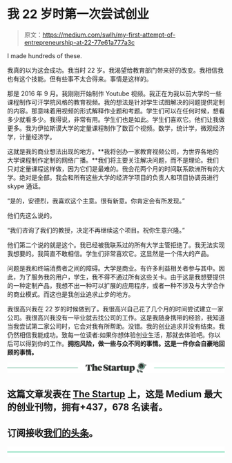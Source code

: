 # 我 22 岁时第一次尝试创业

> 原文：<https://medium.com/swlh/my-first-attempt-of-entrepreneurship-at-22-77e61a777a3c>

I made hundreds of these.

我真的以为这会成功。我当时 22 岁。我渴望给教育部门带来好的改变。我相信我也有这个技能。但有些事不太合得来。事情是这样的。

那是 2016 年 9 月。我刚刚开始制作 Youtube 视频。我正在为我以前大学的一些课程制作可汗学院风格的教育视频。我的想法是针对学生试图解决的问题提供定制的内容。那意味着用视频的形式解释作业题和考题。学生们可以在任何时候，想看多少就看多少。我得说，非常有用。学生们也是如此。学生们喜欢它。他们让我做更多。我为伊拉斯谟大学的定量课程制作了数百个视频。数学，统计学，微观经济学，计量经济学。

这就是我的商业想法出现的地方。**我将创办一家教育视频公司，为世界各地的大学课程制作定制的网络广播。**我们将主要关注解决问题，而不是理论。我们只对定量课程这样做，因为它们是最难的。我会花两个月的时间联系欧洲所有的大学。绝对是全部。我会和所有这些大学的经济学项目的负责人和项目协调员进行 skype 通话。

“是的，安德烈，我喜欢这个主意。很有新意。你肯定会有所发现。”

他们先这么说的。

“我们咨询了我们的教授，决定不再继续这个项目。祝你生意兴隆。”

他们第二个说的就是这个。我已经被我联系过的所有大学主管拒绝了。我无法实现我想要的。我简直不敢相信。学生们非常喜欢它。这显然是一个伟大的产品。

问题是我和终端消费者之间的障碍。大学是商业。有许多利益相关者参与其中。因此，为了服务我的用户，学生，我不得不通过所有这些关卡。由于这是我想要提供的一种定制产品，我想不出一种可以扩展的应用程序，或者一种不涉及与大学合作的商业模式。而这也是我创业追求止步的地方。

我很高兴我在 22 岁的时候做到了。我很高兴自己花了几个月的时间尝试建立一家公司。我很高兴我没有一毕业就去找公司的工作。这是我随身携带的经验，我知道当我尝试第二家公司时，它会对我有所帮助。没错。我的创业追求并没有结束。我仍然相信我能成功。致每一位读者:如果你想体验创业生活，那就去体验吧。你以后可以得到你的工作。**拥抱风险，做一些与众不同的事情。这是一件你会自豪地回顾的事情。**

[![](img/308a8d84fb9b2fab43d66c117fcc4bb4.png)](https://medium.com/swlh)

## 这篇文章发表在 [The Startup](https://medium.com/swlh) 上，这是 Medium 最大的创业刊物，拥有+437，678 名读者。

## 订阅接收[我们的头条](https://growthsupply.com/the-startup-newsletter/)。

[![](img/b0164736ea17a63403e660de5dedf91a.png)](https://medium.com/swlh)